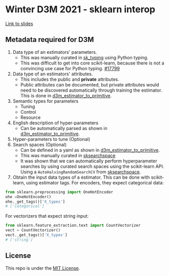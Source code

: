 # Winter D3M 2021 - sklearn interop

[Link to slides](https://thomasjpfan.github.io/winter-d3m-2021-sklearn-interop/)

## Metadata required for D3M

1. Data type of an estimators' parameters.
    - This was manually curated in [sk_typing](https://github.com/thomasjpfan/sk-typing) using Python typing.
    - This was difficult to get into core scikit-learn, because there is not a convincing use case for Python typing. [#17799](https://github.com/scikit-learn/scikit-learn/pull/17799)
2. Data type of an estimators' attributes.
    - This includes the public and **private** attributes.
    - Public attributes can be documented, but private attributes would need to be
      discovered automatically through training the estimator. This is done in [d3m_estimator_to_primitive](https://github.com/thomasjpfan/d3m_estimator_to_primitive).
4. Semantic types for parameters
    - Tuning
    - Control
    - Resource
5. English description of hyper-parameters
    - Can be automatically parsed as shown in [d3m_estimator_to_primitive](https://github.com/thomasjpfan/d3m_estimator_to_primitive).
6. Hyper-parameters to tune (Optional)
7. Search spaces (Optional)
    - Can be defined in a yaml as shown in [d3m_estimator_to_primitive](https://github.com/thomasjpfan/d3m_estimator_to_primitive).
    - This was manually curated in [sksearchspace](https://github.com/thomasjpfan/sksearchspace/tree/0.22.2.post1)
    - It was shown that we can automatically perform hyperparameter searches by using  curated search spaces using the scikit-learn API. Using a `AutoHalvingRandomSearchCV` from [sksearchspace](https://github.com/thomasjpfan/sksearchspace/tree/AutoHalvingRandomSearchCV_0.24.dev0).
8. Obtain the input data types of a estimator. This can be done with scikit-learn, using estimator tags. For encoders, they expect categorical data:

```python
from sklearn.preprocessing import OneHotEncoder
ohe =OneHotEncoder()
ohe._get_tags()['X_types']
# ['categorical']
```

For vectorizers that expect string input:

```python
from sklearn.feature_extraction.text import CountVectorizer
vect = CountVectorizer()
vect._get_tags()['X_types']
# ['string']
```

## License

This repo is under the [MIT License](LICENSE).
